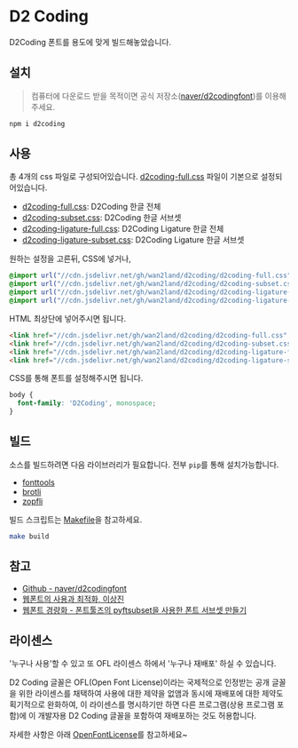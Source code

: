 # D2 Coding

D2Coding 폰트를 용도에 맞게 빌드해놓았습니다.

## 설치

> 컴퓨터에 다운로드 받을 목적이면 공식 저장소([naver/d2codingfont](https://github.com/naver/d2codingfont/))를 이용해주세요.

```bash
npm i d2coding
```

## 사용

총 4개의 css 파일로 구성되어있습니다. [d2coding-full.css](d2coding-full.css) 파일이 기본으로 설정되어있습니다.

- [d2coding-full.css](d2coding-full.css): D2Coding 한글 전체
- [d2coding-subset.css](d2coding-subset.css): D2Coding 한글 서브셋
- [d2coding-ligature-full.css](d2coding-ligature-full.css): D2Coding Ligature 한글 전체
- [d2coding-ligature-subset.css](d2coding-ligature-subset.css): D2Coding Ligature 한글 서브셋

원하는 설정을 고른뒤, CSS에 넣거나,

```css
@import url("//cdn.jsdelivr.net/gh/wan2land/d2coding/d2coding-full.css");
@import url("//cdn.jsdelivr.net/gh/wan2land/d2coding/d2coding-subset.css");
@import url("//cdn.jsdelivr.net/gh/wan2land/d2coding/d2coding-ligature-full.css");
@import url("//cdn.jsdelivr.net/gh/wan2land/d2coding/d2coding-ligature-subset.css");
```

HTML 최상단에 넣어주시면 됩니다.

```html
<link href="//cdn.jsdelivr.net/gh/wan2land/d2coding/d2coding-full.css" rel="stylesheet" />
<link href="//cdn.jsdelivr.net/gh/wan2land/d2coding/d2coding-subset.css" rel="stylesheet" />
<link href="//cdn.jsdelivr.net/gh/wan2land/d2coding/d2coding-ligature-full.css" rel="stylesheet" />
<link href="//cdn.jsdelivr.net/gh/wan2land/d2coding/d2coding-ligature-subset.css" rel="stylesheet" />
```

CSS를 통해 폰트를 설정해주시면 됩니다.

```css
body {
  font-family: 'D2Coding', monospace;
}
```

## 빌드

소스를 빌드하려면 다음 라이브러리가 필요합니다. 전부 `pip`를 통해 설치가능합니다.

- [fonttools](https://github.com/fonttools/fonttools)
- [brotli](https://pypi.org/project/Brotli/)
- [zopfli](https://pypi.org/project/zopfli/)

빌드 스크립트는 [Makefile](Makefile)을 참고하세요.

```bash
make build
```

## 참고

- [Github - naver/d2codingfont](https://github.com/naver/d2codingfont)
- [웹폰트의 사용과 최적화, 이상진](https://slides.com/sangjinlee/webconf-2018-5)
- [웹폰트 경량화 - 폰트툴즈의 pyftsubset을 사용한 폰트 서브셋 만들기](https://www.44bits.io/ko/post/optimization_webfont_with_pyftsubnet)

## 라이센스 

'누구나 사용'할 수 있고 또 OFL 라이센스 하에서 '누구나 재배포' 하실 수 있습니다.

D2 Coding 글꼴은 OFL(Open Font License)이라는 국제적으로 인정받는 공개 글꼴을 위한 라이센스를 채택하여 사용에 대한 제약을 없앰과 동시에 재배포에 대한 제약도 획기적으로 완화하여, 이 라이센스를 명시하기만 하면 다른 프로그램(상용 프로그램 포함)에 이 개발자용 D2 Coding 글꼴을 포함하여 재배포하는 것도 허용합니다.

자세한 사항은 아래 [OpenFontLicense](https://github.com/naver/d2codingfont/wiki/Open-Font-License)를 참고하세요~
